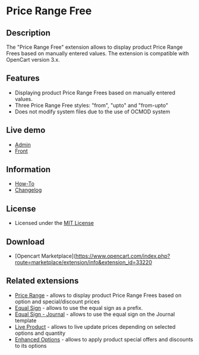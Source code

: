 # Price Range Free

## Description
The "Price Range Free" extension allows to display product Price Range Frees based on manually entered values.
The extension is compatible with OpenCart version 3.x.

## Features
* Displaying product Price Range Frees based on manually entered values.
* Three Price Range Free styles: "from", "upto" and "from-upto"
* Does not modify system files due to the use of OCMOD system

## Live demo
* [Admin](http://ocmod.freevar.com/oc3020/c/admin/index.php?route=extension/module/price_range)
* [Front](http://ocmod.freevar.com/oc3020/c)

## Information
* [How-To](doc/HOWTO.md)
* [Changelog](doc/CHANGELOG.md)

## License
* Licensed under the [MIT License](LICENSE.txt)

## Download
* [Opencart Marketplace](https://www.opencart.com/index.php?route=marketplace/extension/info&extension_id=33220

## Related extensions
* [Price Range](https://www.opencart.com/index.php?route=marketplace/extension/info&extension_id=38331) - allows to display product Price Range Frees based on option and special/discount prices
* [Equal Sign](https://www.opencart.com/index.php?route=marketplace/extension/info&extension_id=34383) - allows to use the equal sign as a prefix.
* [Equal Sign - Journal](https://www.opencart.com/index.php?route=marketplace/extension/info&extension_id=38532) - allows to use the equal sign on the Journal template
* [Live Product](https://www.opencart.com/index.php?route=marketplace/extension/info&extension_id=36005) - allows to live update prices depending on selected options and quantity
* [Enhanced Options](https://www.opencart.com/index.php?route=marketplace/extension/info&extension_id=40391) - allows to apply product special offers and discounts to its options
